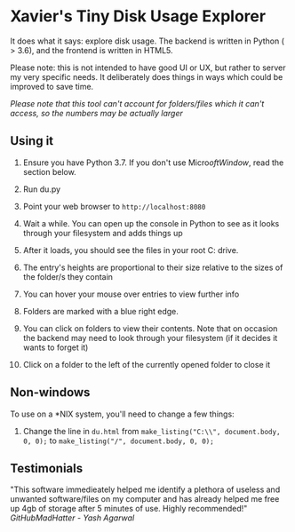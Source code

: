 # Xavier's Tiny Disk Usage Explorer

It does what it says: explore disk usage. The backend is written in Python ( > 3.6), and the frontend is written in HTML5.

Please note: this is not intended to have good UI or UX, but rather to server my very specific needs. It deliberately does things in ways which could be improved to save time.

_Please note that this tool can't account for folders/files which it can't access, so the numbers may be actually larger_

## Using it

 1. Ensure you have Python 3.7. If you don't use Micro$oft Window$, read the section below.

 2. Run du.py

 3. Point your web browser to `http://localhost:8080`

 4. Wait a while. You can open up the console in Python to see as it looks through your filesystem and adds things up

 5. After it loads, you should see the files in your root C: drive.

 6. The entry's heights are proportional to their size relative to the sizes of the folder/s they contain

 7. You can hover your mouse over entries to view further info

 8. Folders are marked with a blue right edge.

 9. You can click on folders to view their contents. Note that on occasion the backend may need to look through your filesystem (if it decides it wants to forget it)

 10. Click on a folder to the left of the currently opened folder to close it


## Non-windows

To use on a *NIX system, you'll need to change a few things:

 1. Change the line in `du.html` from `make_listing("C:\\", document.body, 0, 0);` to `make_listing("/", document.body, 0, 0);`

## Testimonials

"This software immedieately helped me identify a plethora of useless and unwanted software/files on my computer and has already helped me free up 4gb of storage after 5 minutes of use. Highly recommended!"
_GitHubMadHatter - Yash Agarwal_
